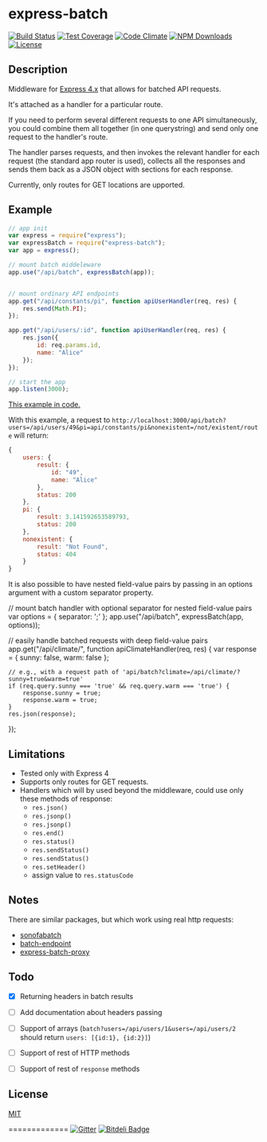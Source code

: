express-batch
=============

[![Build Status][travis-img]][travis-url]
[![Test Coverage][coveralls-img]][coveralls-url]
[![Code Climate][codeclimate-img]][codeclimate-url]
[![NPM Downloads][downloads-img]][downloads-url]
[![License][license-img]][license-url]

## Description

Middleware for [Express 4.x](http://expressjs.com/4x/api.html) that allows for batched API requests.

It's attached as a handler for a particular route.

If you need to perform several different requests to one API simultaneously, you could combine them all together (in one querystring) and send only one request to the handler's route.

The handler parses requests, and then invokes the relevant handler for each request (the standard app router is used), collects all the responses and sends them back as a JSON object with sections for each response.

Currently, only routes for GET locations are upported.

## Example

```js
// app init
var express = require("express");
var expressBatch = require("express-batch");
var app = express();

// mount batch middeleware
app.use("/api/batch", expressBatch(app));


// mount ordinary API endpoints
app.get("/api/constants/pi", function apiUserHandler(req, res) {
    res.send(Math.PI);
});

app.get("/api/users/:id", function apiUserHandler(req, res) {
    res.json({
        id: req.params.id,
        name: "Alice"
    });
});

// start the app
app.listen(3000);
```
[This example in code.](example)

With this example, a request to  `http://localhost:3000/api/batch?users=/api/users/49&pi=api/constants/pi&nonexistent=/not/existent/route` will return:

```js
{
    users: {
        result: {
            id: "49",
            name: "Alice"
        },
        status: 200
    },
    pi: {
        result: 3.141592653589793,
        status: 200
    },
    nonexistent: {
        result: "Not Found",
        status: 404
    }
}
```

It is also possible to have nested field-value pairs by passing in an options argument with a custom separator property.

// mount batch handler with optional separator for nested field-value pairs
var options = {
    separator: ';'
};
app.use("/api/batch", expressBatch(app, options));

// easily handle batched requests with deep field-value pairs
app.get("/api/climate/", function apiClimateHandler(req, res) {
    var response = {
        sunny: false,
        warm: false
    };

    // e.g., with a request path of 'api/batch?climate=/api/climate/?sunny=true&warm=true'
    if (req.query.sunny === 'true' && req.query.warm === 'true') {
        response.sunny = true;
        response.warm = true;
    }
    res.json(response);
});

## Limitations
* Tested only with Express 4
* Supports only routes for GET requests.
* Handlers which will bу used beyond the middleware, could use only these methods of response:
  - `res.json()`
  - `res.jsonp()`
  - `res.jsonp()`
  - `res.end()`
  - `res.status()`
  - `res.sendStatus()`
  - `res.sendStatus()`
  - `res.setHeader()`
  -  assign value to `res.statusCode` 
    
## Notes

There are similar packages, but which work using real http requests:
- [sonofabatch](https://www.npmjs.org/package/sonofabatch)   
- [batch-endpoint](https://www.npmjs.org/package/batch-endpoint)
- [express-batch-proxy](https://github.com/codastic/express-batch-proxy)


## Todo
- [x] Returning headers in batch results
- [ ] Add documentation about headers passing 
- [ ] Support of arrays (`batch?users=/api/users/1&users=/api/users/2` should return `users: [{id:1}, {id:2}]`)
- [ ] Support of rest of HTTP methods
- [ ] Support of rest of `response` methods
   
   
## License

  [MIT](LICENSE)

============= 
[![Gitter][gitter-img]][gitter-url]
[![Bitdeli Badge][bitdeli-img]][bitdeli-url]


[travis-img]: https://travis-ci.org/yarikos/express-batch.svg?branch=master
[travis-url]: https://travis-ci.org/yarikos/express-batch
[downloads-img]: https://img.shields.io/npm/dm/express-batch.svg
[downloads-url]: https://npmjs.org/package/express-batch
[license-img]: https://img.shields.io/npm/l/express-batch.svg
[license-url]: LICENSE
[coveralls-img]: https://img.shields.io/coveralls/yarikos/express-batch.svg
[coveralls-url]: https://coveralls.io/r/yarikos/express-batch
[codeclimate-img]: https://img.shields.io/codeclimate/github/yarikos/express-batch.svg
[codeclimate-url]: https://codeclimate.com/github/yarikos/express-batch
[gitter-img]: https://badges.gitter.im/Join%20Chat.svg
[gitter-url]: https://gitter.im/yarikos/express-batch?utm_source=badge&utm_medium=badge&utm_campaign=pr-badge&utm_content=badge
[bitdeli-img]: https://d2weczhvl823v0.cloudfront.net/yarikos/express-batch/trend.png
[bitdeli-url]: https://bitdeli.com/free%20%22Bitdeli%20Badge%22
